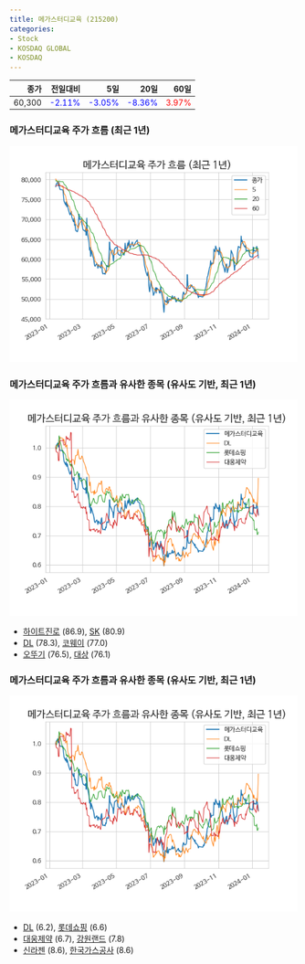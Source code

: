 ```yaml
---
title: 메가스터디교육 (215200)
categories:
- Stock
- KOSDAQ GLOBAL
- KOSDAQ
---
```


|종가|전일대비|5일|20일|60일|
|---:|-------:|--:|---:|---:|
|60,300|<span style="color: blue">-2.11%</span>|<span style="color: blue">-3.05%</span>|<span style="color: blue">-8.36%</span>|<span style="color: red">3.97%</span>|

<!-- more -->
### 메가스터디교육 주가 흐름 (최근 1년)
![215200](/assets/images/stock/215200.png)


### 메가스터디교육 주가 흐름과 유사한 종목 (유사도 기반, 최근 1년)
![215200](/assets/images/stock/215200_sim.png)

- [하이트진로](/000080/) (86.9), [SK](/034730/) (80.9)
- [DL](/000210/) (78.3), [코웨이](/021240/) (77.0)
- [오뚜기](/007310/) (76.5), [대상](/001680/) (76.1)


### 메가스터디교육 주가 흐름과 유사한 종목 (유사도 기반, 최근 1년)
![215200](/assets/images/stock/215200_sim.png)

- [DL](/000210/) (6.2), [롯데쇼핑](/023530/) (6.6)
- [대웅제약](/069620/) (6.7), [강원랜드](/035250/) (7.8)
- [신라젠](/215600/) (8.6), [한국가스공사](/036460/) (8.6)